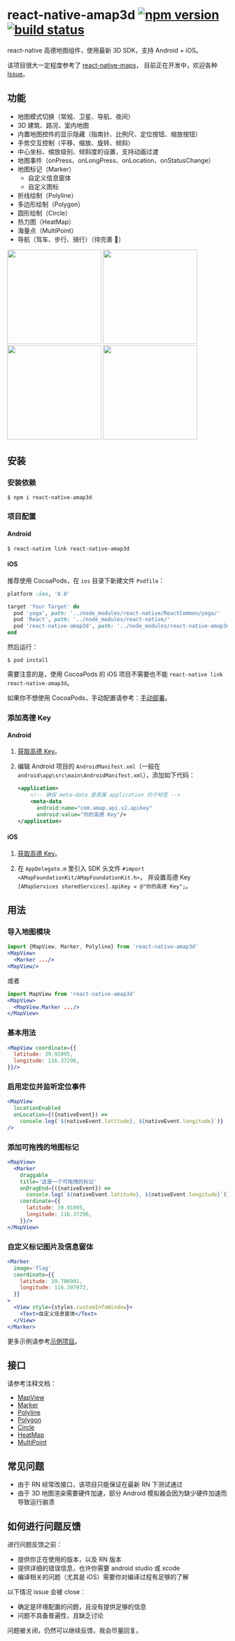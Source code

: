 # react-native-amap3d [![npm version](https://badge.fury.io/js/react-native-amap3d.svg)](https://badge.fury.io/js/react-native-amap3d) [![build status](https://travis-ci.org/qiuxiang/react-native-amap3d.svg?branch=master)](https://travis-ci.org/qiuxiang/react-native-amap3d)

react-native 高德地图组件，使用最新 3D SDK，支持 Android + iOS。

该项目很大一定程度参考了 [react-native-maps](https://github.com/airbnb/react-native-maps)，
目前正在开发中，欢迎各种 [Issue](https://github.com/qiuxiang/react-native-amap3d/issues/new)。


## 功能

- 地图模式切换（常规、卫星、导航、夜间）
- 3D 建筑、路况、室内地图
- 内置地图控件的显示隐藏（指南针、比例尺、定位按钮、缩放按钮）
- 手势交互控制（平移、缩放、旋转、倾斜）
- 中心坐标、缩放级别、倾斜度的设置，支持动画过渡
- 地图事件（onPress、onLongPress、onLocation、onStatusChange）
- 地图标记（Marker）
  - 自定义信息窗体
  - 自定义图标
- 折线绘制（Polyline）
- 多边形绘制（Polygon）
- 圆形绘制（Circle）
- 热力图（HeatMap）
- 海量点（MultiPoint）
- 导航（驾车、步行、骑行）（待完善 🚧）

<img src="http://upload-images.jianshu.io/upload_images/51256-f585098064a8d9de.png?imageView2/2/w/600" width="215"> <img src="http://upload-images.jianshu.io/upload_images/51256-a2b8b7fb93738f2e.png?imageView2/2/w/600" width="215"> <img src="http://upload-images.jianshu.io/upload_images/51256-85b17548888e2bd6.png?imageView2/2/w/600" width="215"> <img src="http://upload-images.jianshu.io/upload_images/51256-8c8b685f3cfbc350.png?imageView2/2/w/600" width="215">


## 安装

### 安装依赖
```
$ npm i react-native-amap3d
```

### 项目配置
#### Android
```
$ react-native link react-native-amap3d
```

#### iOS
推荐使用 CocoaPods，在 `ios` 目录下新建文件 `Podfile`：

```ruby
platform :ios, '8.0'

target 'Your Target' do
  pod 'yoga', path: '../node_modules/react-native/ReactCommon/yoga/'
  pod 'React', path: '../node_modules/react-native/'
  pod 'react-native-amap3d', path: '../node_modules/react-native-amap3d/'
end
```

然后运行：
```
$ pod install
```
需要注意的是，使用 CocoaPods 的 iOS 项目不需要也不能 `react-native link react-native-amap3d`。

如果你不想使用 CocoaPods，手动配置请参考：[手动部署](http://lbs.amap.com/api/ios-sdk/guide/create-project/manual-configuration)。

### 添加高德 Key
#### Android
1. [获取高德 Key](http://lbs.amap.com/api/android-sdk/guide/create-project/get-key)。

2. 编辑 Android 项目的 `AndroidManifest.xml`（一般在 `android\app\src\main\AndroidManifest.xml`），添加如下代码：
   ```xml
   <application>
       <!-- 确保 meta-data 是直属 application 的子标签 -->
       <meta-data
         android:name="com.amap.api.v2.apikey"
         android:value="你的高德 Key"/>
   </application>
   ```

#### iOS
1. [获取高德 Key](https://lbs.amap.com/api/ios-sdk/guide/create-project/get-key)。

2. 在 `AppDelegate.m` 里引入 SDK 头文件 `#import <AMapFoundationKit/AMapFoundationKit.h>`，
   并设置高德 Key `[AMapServices sharedServices].apiKey = @"你的高德 Key";`。


## 用法

### 导入地图模块
```jsx
import {MapView, Marker, Polyline} from 'react-native-amap3d'
<MapView>
  <Marker .../>
<MapView/>
```
或者
```jsx
import MapView from 'react-native-amap3d'
<MapView>
  <MapView.Marker .../>
</MapView>
```

### 基本用法
```jsx
<MapView coordinate={{
  latitude: 39.91095,
  longitude: 116.37296,
}}/>
```

### 启用定位并监听定位事件
```jsx
<MapView
  locationEnabled
  onLocation={({nativeEvent}) =>
    console.log(`${nativeEvent.latitude}, ${nativeEvent.longitude}`)}
/>
```

### 添加可拖拽的地图标记
```jsx
<MapView>
  <Marker
    draggable
    title='这是一个可拖拽的标记'
    onDragEnd={({nativeEvent}) =>
      console.log(`${nativeEvent.latitude}, ${nativeEvent.longitude}`)}
    coordinate={{
      latitude: 39.91095,
      longitude: 116.37296,
    }}/>
</MapView>
```

### 自定义标记图片及信息窗体
```jsx
<Marker
  image='flag'
  coordinate={{
    latitude: 39.706901,
    longitude: 116.397972,
  }}
>
  <View style={styles.customInfoWindow}>
    <Text>自定义信息窗体</Text>
  </View>
</Marker>
```

更多示例请参考[示例项目](https://github.com/qiuxiang/react-native-amap3d/tree/master/example)。


## 接口

请参考注释文档：
- [MapView](https://github.com/qiuxiang/react-native-amap3d/tree/v0.7.3/components/maps/MapView.js#L15)
- [Marker](https://github.com/qiuxiang/react-native-amap3d/tree/v0.7.3/components/maps/Marker.js#L8)
- [Polyline](https://github.com/qiuxiang/react-native-amap3d/tree/v0.7.3/components/maps/Polyline.js#L6)
- [Polygon](https://github.com/qiuxiang/react-native-amap3d/tree/v0.7.3/components/maps/Polygon.js#L6)
- [Circle](https://github.com/qiuxiang/react-native-amap3d/tree/v0.7.3/components/maps/Circle.js#L6)
- [HeatMap](https://github.com/qiuxiang/react-native-amap3d/tree/v0.7.3/components/maps/HeatMap.js#L6)
- [MultiPoint](https://github.com/qiuxiang/react-native-amap3d/tree/v0.7.3/components/maps/MultiPoint.js#L5)


## 常见问题

- 由于 RN 经常改接口，该项目只能保证在最新 RN 下测试通过
- 由于 3D 地图渲染需要硬件加速，部分 Android 模拟器会因为缺少硬件加速而导致运行崩溃

## 如何进行问题反馈
进行问题反馈之前：
  - 提供你正在使用的版本，以及 RN 版本
  - 提供详细的错误信息，也许你需要 android studio 或 xcode
  - 编译相关的问题（尤其是 iOS）需要你对编译过程有足够的了解

以下情况 issue 会被 close：
  - 确定是环境配置的问题，且没有提供足够的信息
  - 问题不具备普遍性，且缺乏讨论

问题被关闭，仍然可以继续反馈，我会尽量回复。
